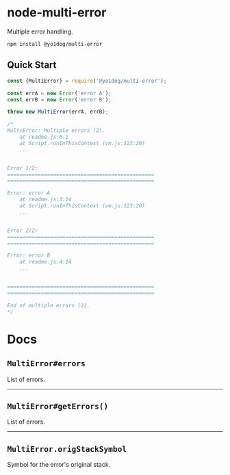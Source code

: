 # node-multi-error

Multiple error handling.

```
npm install @yo1dog/multi-error
```

## Quick Start

```javascript
const {MultiError} = require('@yo1dog/multi-error');

const errA = new Error('error A');
const errB = new Error('error B');

throw new MultiError(errA, errB);

/*
MultiError: Multiple errors (2).
    at readme.js:6:1
    at Script.runInThisContext (vm.js:123:20)
    ...


Error 1/2:
================================================
================================================

Error: error A
    at readme.js:3:14
    at Script.runInThisContext (vm.js:123:20)
    ...


Error 2/2:
================================================
================================================

Error: error B
    at readme.js:4:14
    ...


================================================
================================================

End of multiple errors (2).
*/
```

# Docs

## `MultiError#errors`

List of errors.

-----

## `MultiError#getErrors()`

List of errors.

-----

## `MultiError.origStackSymbol`

Symbol for the error's original stack.